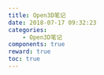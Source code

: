 ```yaml
---
title: Open3D笔记
date: 2018-07-17 09:32:23
categories:
	- Open3D笔记
components: true
reward: true
toc: true
---
```



